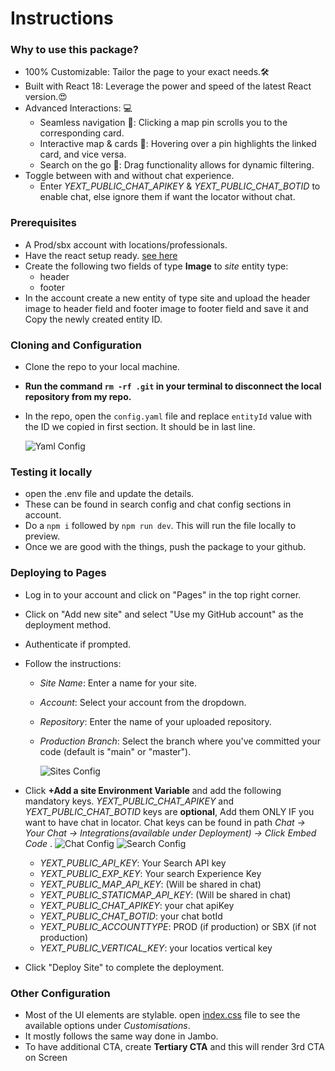 # Instructions

### Why to use this package?

- 100% Customizable: Tailor the page to your exact needs.🛠️
- Built with React 18: Leverage the power and speed of the latest React version.😍
- Advanced Interactions: 💻
  - Seamless navigation 🧭: Clicking a map pin scrolls you to the corresponding card.
  - Interactive map & cards 📍: Hovering over a pin highlights the linked card, and vice versa.
  - Search on the go 🔎: Drag functionality allows for dynamic filtering.
- Toggle between with and without chat experience.
  - Enter _YEXT_PUBLIC_CHAT_APIKEY_ & _YEXT_PUBLIC_CHAT_BOTID_ to enable chat, else ignore them if want the locator without chat.

### Prerequisites

- A Prod/sbx account with locations/professionals.
- Have the react setup ready. [see here](https://hitchhikers.yext.com/docs/pages/development-dependencies/)
- Create the following two fields of type **Image** to _site_ entity type:
  - header
  - footer
- In the account create a new entity of type site and upload the header image to header field and footer image to footer field and save it and Copy the newly created entity ID.

### Cloning and Configuration

- Clone the repo to your local machine.
- **Run the command `rm -rf .git` in your terminal to disconnect the local repository from my repo.**
- In the repo, open the `config.yaml` file and replace `entityId` value with the ID we copied in first section. It should be in last line.

  ![Yaml Config](/docImages/yamlconfig.png)

### Testing it locally

- open the .env file and update the details.
- These can be found in search config and chat config sections in account.
- Do a `npm i` followed by `npm run dev`. This will run the file locally to preview.
- Once we are good with the things, push the package to your github.

### Deploying to Pages

- Log in to your account and click on "Pages" in the top right corner.
- Click on "Add new site" and select "Use my GitHub account" as the deployment method.
- Authenticate if prompted.
- Follow the instructions:

  - _Site Name_: Enter a name for your site.
  - _Account_: Select your account from the dropdown.
  - _Repository_: Enter the name of your uploaded repository.
  - _Production Branch_: Select the branch where you've committed your code (default is "main" or "master").

    ![Sites Config](/docImages/sites.png)

- Click **+Add a site Environment Variable** and add the following mandatory keys. _YEXT_PUBLIC_CHAT_APIKEY_ and _YEXT_PUBLIC_CHAT_BOTID_ keys are **optional**, Add them ONLY IF you want to have chat in locator. Chat keys can be found in path _Chat -> Your Chat -> Integrations(available under Deployment) -> Click Embed Code_ .
  ![Chat Config](/docImages/chat.png)
  ![Search Config](/docImages/search.png)
  - _YEXT_PUBLIC_API_KEY_: Your Search API key
  - _YEXT_PUBLIC_EXP_KEY_: Your search Experience Key
  - _YEXT_PUBLIC_MAP_API_KEY_: (Will be shared in chat)
  - _YEXT_PUBLIC_STATICMAP_API_KEY_: (Will be shared in chat)
  - _YEXT_PUBLIC_CHAT_APIKEY_: your chat apiKey
  - _YEXT_PUBLIC_CHAT_BOTID_: your chat botId
  - _YEXT_PUBLIC_ACCOUNTTYPE_: PROD (if production) or SBX (if not production)
  - _YEXT_PUBLIC_VERTICAL_KEY_: your locatios vertical key



- Click "Deploy Site" to complete the deployment.

### Other Configuration

- Most of the UI elements are stylable. open [index.css](/src/index.css) file to see the available options under _Customisations_.
- It mostly follows the same way done in Jambo.
- To have additional CTA, create **Tertiary CTA** and this will render 3rd CTA on Screen
